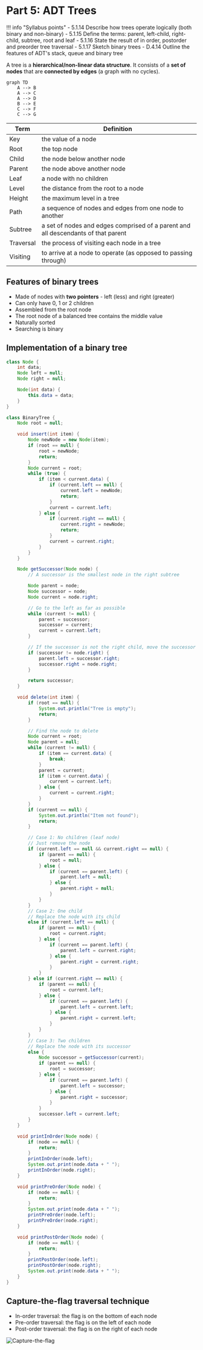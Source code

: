 # Part 5: ADT Trees

!!! info "Syllabus points"
    - 5.1.14 Describe how trees operate logically (both binary and non-binary)
    - 5.1.15 Define the terms: parent, left-child, right-child, subtree, root and leaf
    - 5.1.16 State the result of in order, postorder and preorder tree traversal
    - 5.1.17 Sketch binary trees
    - D.4.14 Outline the features of ADT's stack, queue and binary tree

A tree is a **hierarchical/non-linear data structure**. It consists of a **set of nodes** that are **connected by edges** (a graph with no cycles).

```mermaid
graph TD
    A --> B
    A --> C
    A --> D
    B --> E
    C --> F
    C --> G
```

| Term      | Definition                                                                        |
| --------- | --------------------------------------------------------------------------------- |
| Key       | the value of a node                                                               |
| Root      | the top node                                                                      |
| Child     | the node below another node                                                       |
| Parent    | the node above another node                                                       |
| Leaf      | a node with no children                                                           |
| Level     | the distance from the root to a node                                              |
| Height    | the maximum level in a tree                                                       |
| Path      | a sequence of nodes and edges from one node to another                            |
| Subtree   | a set of nodes and edges comprised of a parent and all descendants of that parent |
| Traversal | the process of visiting each node in a tree                                       |
| Visiting  | to arrive at a node to operate (as opposed to passing through)                    |

## Features of binary trees

- Made of nodes with **two pointers** - left (less) and right (greater)
- Can only have 0, 1 or 2 children
- Assembled from the root node
- The root node of a balanced tree contains the middle value
- Naturally sorted
- Searching is binary

## Implementation of a binary tree

```java
class Node {
    int data;
    Node left = null;
    Node right = null;

    Node(int data) {
        this.data = data;
    }
}

class BinaryTree {
    Node root = null;

    void insert(int item) {
        Node newNode = new Node(item);
        if (root == null) {
            root = newNode;
            return;
        }
        Node current = root;
        while (true) {
            if (item < current.data) {
                if (current.left == null) {
                    current.left = newNode;
                    return;
                }
                current = current.left;
            } else {
                if (current.right == null) {
                    current.right = newNode;
                    return;
                }
                current = current.right;
            }
        }
    }

    Node getSuccessor(Node node) {
        // A successor is the smallest node in the right subtree

        Node parent = node;
        Node successor = node;
        Node current = node.right;

        // Go to the left as far as possible
        while (current != null) {
            parent = successor;
            successor = current;
            current = current.left;
        }

        // If the successor is not the right child, move the successor's right child up to the successor's position
        if (successor != node.right) {
            parent.left = successor.right;
            successor.right = node.right;
        }

        return successor;
    }

    void delete(int item) {
        if (root == null) {
            System.out.println("Tree is empty");
            return;
        }

        // Find the node to delete
        Node current = root;
        Node parent = null;
        while (current != null) {
            if (item == current.data) {
                break;
            }
            parent = current;
            if (item < current.data) {
                current = current.left;
            } else {
                current = current.right;
            }
        }
        if (current == null) {
            System.out.println("Item not found");
            return;
        }

        // Case 1: No children (leaf node)
        // Just remove the node
        if (current.left == null && current.right == null) {
            if (parent == null) {
                root = null;
            } else {        
                if (current == parent.left) {
                    parent.left = null;
                } else {
                    parent.right = null;
                }
            }
        }
        // Case 2: One child
        // Replace the node with its child
        else if (current.left == null) {
            if (parent == null) {
                root = current.right;
            } else {
                if (current == parent.left) {
                    parent.left = current.right;
                } else {
                    parent.right = current.right;
                }
            }
        } else if (current.right == null) {
            if (parent == null) {
                root = current.left;
            } else {
                if (current == parent.left) {
                    parent.left = current.left;
                } else {
                    parent.right = current.left;
                }
            }
        }
        // Case 3: Two children
        // Replace the node with its successor
        else {
            Node successor = getSuccessor(current);
            if (parent == null) {
                root = successor;
            } else {
                if (current == parent.left) {
                    parent.left = successor;
                } else {
                    parent.right = successor;
                }
            }
            successor.left = current.left;
        }
    }

    void printInOrder(Node node) {
        if (node == null) {
            return;
        }
        printInOrder(node.left);
        System.out.print(node.data + " ");
        printInOrder(node.right);
    }

    void printPreOrder(Node node) {
        if (node == null) {
            return;
        }
        System.out.print(node.data + " ");
        printPreOrder(node.left);
        printPreOrder(node.right);
    }

    void printPostOrder(Node node) {
        if (node == null) {
            return;
        }
        printPostOrder(node.left);
        printPostOrder(node.right);
        System.out.print(node.data + " ");
    }
}
```

## Capture-the-flag traversal technique

- In-order traversal: the flag is on the bottom of each node
- Pre-order traversal: the flag is on the left of each node
- Post-order traversal: the flag is on the right of each node

![Capture-the-flag](https://i.imgur.com/a9DNPlW.png)

